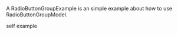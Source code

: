 A RadioButtonGroupExample is an simple example about how to use RadioButtonGroupModel.

self example
